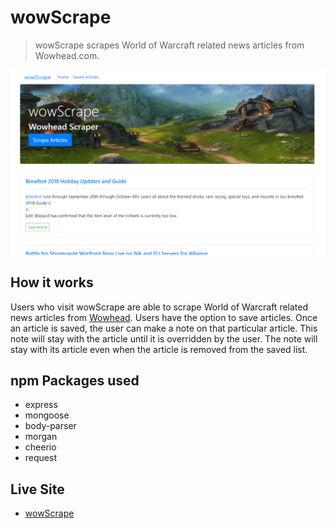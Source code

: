 # wowScrape
> wowScrape scrapes World of Warcraft related news articles from  Wowhead.com. 

![Alt text](/public/images/screenshot.PNG?raw=true "Screenshot of wowScrape")


## How it works
Users who visit wowScrape are able to scrape World of Warcraft related news articles from [Wowhead](https://www.wowhead.com/). Users have the option to save articles. Once an article is saved, the user can make a note on that particular article. This note will stay with the article until it is overridden by the user. The note will stay with its article even when the article is removed from the saved list. 

## npm Packages used 
* express
* mongoose
* body-parser 
* morgan
* cheerio
* request

## Live Site
* [wowScrape](https://wowscrape.herokuapp.com/)



